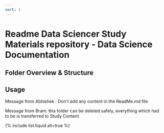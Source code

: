 ```yaml
---
sort: 1
---
```


# Readme Data Sciencer Study Materials repository - Data Science Documentation

## Folder Overview & Structure

## Usage 

Message from Abhishek : Don't add any content in the ReadMe.md file

Message from Bram: this folder can be deleted safely, everything which had to be is transferred to Study Content

{% include list.liquid all=true %}

